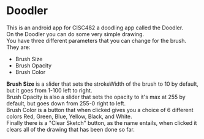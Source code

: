 # Doodler
This is an android app for CISC482 a doodling app called the Doodler.\
On the Doodler you can do some very simple drawing.\
You have three different parameters that you can change for the brush.\
They are:
- Brush Size
- Brush Opacity
- Brush Color

**Brush Size** is a slider that sets the strokeWidth of the brush to 10 by default, but it goes from 1-100 left to right.\
Brush Opacity is also a slider that sets the opacity to it's max at 255 by default, but goes down from 255-0 right to left.\
Brush Color is a button that when clicked gives you a choice of 6 different colors Red, Green, Blue, Yellow, Black, and White.\
Finally there is a "Clear Sketch" button, as the name entails, when clicked it clears all of the drawing that has been done so far.
